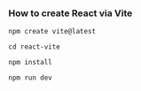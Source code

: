 ### How to create React via Vite

```
npm create vite@latest
```

```
cd react-vite
```

```
npm install
```

```
npm run dev
```
